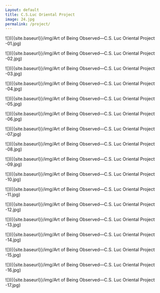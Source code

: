 ```yaml
---
Layout: default
title: C.S.Luc Oriental Project
image: 24.jpg
permalink: /project/
---
```


![]({{site.baseurl}}/img/Art of Being Observed—C.S. Luc Oriental Project -01.jpg)

![]({{site.baseurl}}/img/Art of Being Observed—C.S. Luc Oriental Project -02.jpg)

![]({{site.baseurl}}/img/Art of Being Observed—C.S. Luc Oriental Project -03.jpg)

![]({{site.baseurl}}/img/Art of Being Observed—C.S. Luc Oriental Project -04.jpg)

![]({{site.baseurl}}/img/Art of Being Observed—C.S. Luc Oriental Project -05.jpg)

![]({{site.baseurl}}/img/Art of Being Observed—C.S. Luc Oriental Project -06.jpg)

![]({{site.baseurl}}/img/Art of Being Observed—C.S. Luc Oriental Project -07.jpg)

![]({{site.baseurl}}/img/Art of Being Observed—C.S. Luc Oriental Project -08.jpg)

![]({{site.baseurl}}/img/Art of Being Observed—C.S. Luc Oriental Project -09.jpg)

![]({{site.baseurl}}/img/Art of Being Observed—C.S. Luc Oriental Project -10.jpg)

![]({{site.baseurl}}/img/Art of Being Observed—C.S. Luc Oriental Project -11.jpg)

![]({{site.baseurl}}/img/Art of Being Observed—C.S. Luc Oriental Project -12.jpg)

![]({{site.baseurl}}/img/Art of Being Observed—C.S. Luc Oriental Project -13.jpg)

![]({{site.baseurl}}/img/Art of Being Observed—C.S. Luc Oriental Project -14.jpg)

![]({{site.baseurl}}/img/Art of Being Observed—C.S. Luc Oriental Project -15.jpg)

![]({{site.baseurl}}/img/Art of Being Observed—C.S. Luc Oriental Project -16.jpg)

![]({{site.baseurl}}/img/Art of Being Observed—C.S. Luc Oriental Project -17.jpg)

